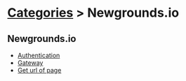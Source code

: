 # [Categories](categories.index.html) > Newgrounds.io



## Newgrounds.io

- [Authentication](rex_ngio_authentication.html)
- [Gateway](rex_ngio_gateway.html)
- [Get url of page](rex_ngio_loader.html)

